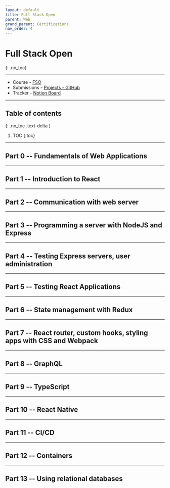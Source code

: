 ```yaml
---
layout: default
title: Full Stack Open
parent: Web
grand_parent: Certifications
nav_order: 4
---
```


# Full Stack Open
{: .no_toc}

---

- Course - [FSO](https://fullstackopen.com/en/part0)
- Submissions - [Projects - GitHub](https://studies.cs.helsinki.fi/stats/courses/fullstackopen/submissions)
- Tracker - [Notion Board](https://www.notion.so/)

---

## Table of contents
{: .no_toc .text-delta }

1. TOC
{:toc}

---

## Part 0 -- Fundamentals of Web Applications

---

## Part 1 -- Introduction to React

---

## Part 2 -- Communication with web server

---

## Part 3 -- Programming a server with NodeJS and Express

---

## Part 4 -- Testing Express servers, user administration

---

## Part 5 -- Testing React Applications

---

## Part 6 -- State management with Redux

---

## Part 7 -- React router, custom hooks, styling apps with CSS and Webpack

---

## Part 8 -- GraphQL

---

## Part 9 -- TypeScript

---

## Part 10 -- React Native

---

## Part 11 -- CI/CD

---

## Part 12 -- Containers

---

## Part 13 -- Using relational databases


